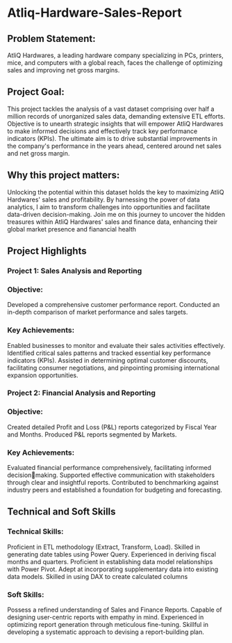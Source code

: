 # Atliq-Hardware-Sales-Report
##  Problem Statement: 
AtliQ Hardwares, a leading hardware company specializing in PCs, printers, mice, and 
computers with a global reach, faces the challenge of optimizing sales and improving 
net gross margins. 

## Project Goal: 
This project tackles the analysis of a vast dataset comprising over half a million records 
of unorganized sales data, demanding extensive ETL efforts. Objective is to unearth 
strategic insights that will empower AtliQ Hardwares to make informed decisions and 
effectively track key performance indicators (KPIs). The ultimate aim is to drive 
substantial improvements in the company's performance in the years ahead, centered 
around net sales and net gross margin. 

## Why this project matters:
Unlocking the potential within this dataset holds the key to maximizing AtliQ 
Hardwares' sales and profitability. 
By harnessing the power of data analytics, I aim to transform challenges into 
opportunities and facilitate data-driven decision-making. 
Join me on this journey to uncover the hidden treasures within AtliQ Hardwares' sales 
and finance data, enhancing their global market presence and fianancial health

## Project Highlights
### Project 1: Sales Analysis and Reporting 
  ### Objective:
 Developed a comprehensive customer performance report. 
Conducted an in-depth comparison of market performance and sales targets.
 ### Key Achievements:
Enabled businesses to monitor and evaluate their sales activities effectively. 
Identified critical sales patterns and tracked essential key performance indicators 
(KPIs).
Assisted in determining optimal customer discounts, facilitating consumer 
negotiations, and pinpointing promising international expansion opportunities.
### Project 2: Financial Analysis and Reporting 
###  Objective:
Created detailed Profit and Loss (P&L) reports categorized by Fiscal Year and Months. 
Produced P&L reports segmented by Markets. 
### Key Achievements:
Evaluated financial performance comprehensively, facilitating informed decisionmaking. 
Supported effective communication with stakeholders through clear and insightful 
reports. 
Contributed to benchmarking against industry peers and established a foundation for 
budgeting and forecasting. 


## Technical and Soft Skills 
### Technical Skills:
Proficient in ETL methodology (Extract, Transform, Load). 
Skilled in generating date tables using Power Query. 
Experienced in deriving fiscal months and quarters. 
Proficient in establishing data model relationships with Power Pivot. 
Adept at incorporating supplementary data into existing data models. 
Skilled in using DAX to create calculated columns
### Soft Skills: 
Possess a refined understanding of Sales and Finance Reports. 
Capable of designing user-centric reports with empathy in mind. 
Experienced in optimizing report generation through meticulous fine-tuning. 
Skillful in developing a systematic approach to devising a report-building plan.


